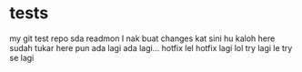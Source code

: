 # tests
my git test repo
sda
readmon
I nak buat changes kat sini
hu kaloh
here sudah tukar
here pun ada lagi
ada lagi...
hotfix lel
hotfix lagi lol
try lagi le
try se lagi
